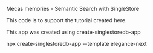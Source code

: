 Mecas memories - Semantic Search with SingleStore

This code is to support the tutorial created here.

This app was created using create-singlestoredb-app

npx create-singlestoredb-app --template elegance-next
